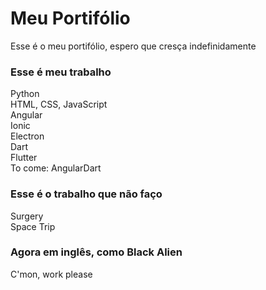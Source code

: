 # Meu Portifólio
Esse é o meu portifólio, espero que cresça indefinidamente

### Esse é meu trabalho
Python <br>
HTML, CSS, JavaScript <br>
Angular <br>
Ionic <br>
Electron <br>
Dart <br>
Flutter <br>
To come: AngularDart <br>

### Esse é o trabalho que não faço
Surgery <br>
Space Trip <br>

### Agora em inglês, como Black Alien
C'mon, work please <br>